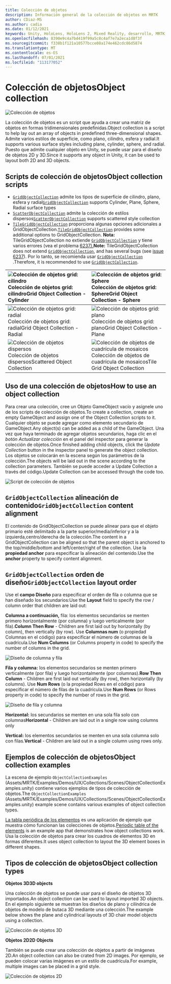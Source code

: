 ```yaml
---
title: Colección de objetos
description: Información general de la colección de objetos en MRTK
author: CDiaz-MS
ms.author: cadia
ms.date: 01/12/2021
keywords: Unity, HoloLens, HoloLens 2, Mixed Reality, desarrollo, MRTK, colección de objetos,
ms.openlocfilehash: 8390e9c4a7bd419f99a5c8c4af7e7a2eca1d8f3f
ms.sourcegitcommit: f338b1f121a10577bcce08a174e462cdc86d5874
ms.translationtype: MT
ms.contentlocale: es-ES
ms.lasthandoff: 07/01/2021
ms.locfileid: "113177052"
---
```

# <a name="object-collection"></a><span data-ttu-id="98120-104">Colección de objetos</span><span class="sxs-lookup"><span data-stu-id="98120-104">Object collection</span></span>

![Colección de objetos](../images/object-collection/MRTK_ObjectCollection_Main.jpg)

<span data-ttu-id="98120-106">La colección de objetos es un script que ayuda a crear una matriz de objetos en formas tridimensionales predefinidas.</span><span class="sxs-lookup"><span data-stu-id="98120-106">Object collection is a script to help lay out an array of objects in predefined three-dimensional shapes.</span></span> <span data-ttu-id="98120-107">Admite varios estilos de superficie, como plano, cilindro, esfera y radial.</span><span class="sxs-lookup"><span data-stu-id="98120-107">It supports various surface styles including plane, cylinder, sphere, and radial.</span></span> <span data-ttu-id="98120-108">Puesto que admite cualquier objeto en Unity, se puede usar para el diseño de objetos 2D y 3D.</span><span class="sxs-lookup"><span data-stu-id="98120-108">Since it supports any object in Unity, it can be used to layout both 2D and 3D objects.</span></span>

## <a name="object-collection-scripts"></a><span data-ttu-id="98120-109">Scripts de colección de objetos</span><span class="sxs-lookup"><span data-stu-id="98120-109">Object collection scripts</span></span>

- <span data-ttu-id="98120-110">[`GridObjectCollection`](xref:Microsoft.MixedReality.Toolkit.Utilities.GridObjectCollection) admite los tipos de superficie de cilindro, plano, esfera y radial</span><span class="sxs-lookup"><span data-stu-id="98120-110">[`GridObjectCollection`](xref:Microsoft.MixedReality.Toolkit.Utilities.GridObjectCollection) supports Cylinder, Plane, Sphere, Radial surface types</span></span>
- <span data-ttu-id="98120-111">[`ScatterObjectCollection`](xref:Microsoft.MixedReality.Toolkit.Utilities.ScatterObjectCollection) admite la colección de estilos dispersos</span><span class="sxs-lookup"><span data-stu-id="98120-111">[`ScatterObjectCollection`](xref:Microsoft.MixedReality.Toolkit.Utilities.ScatterObjectCollection) supports scattered style collection</span></span>  
- <span data-ttu-id="98120-112">[`TileGridObjectCollection`](xref:Microsoft.MixedReality.Toolkit.Utilities.TileGridObjectCollection) proporciona algunas opciones adicionales a GridObjectCollection.</span><span class="sxs-lookup"><span data-stu-id="98120-112">[`TileGridObjectCollection`](xref:Microsoft.MixedReality.Toolkit.Utilities.TileGridObjectCollection) provides some additional options to GridObjectCollection.</span></span> <span data-ttu-id="98120-113">**Nota:** TileGridObjectCollection no extiende [`GridObjectCollection`](xref:Microsoft.MixedReality.Toolkit.Utilities.GridObjectCollection) y tiene varios errores (vea el problema [6237).](https://github.com/microsoft/MixedRealityToolkit-Unity/issues/6237)</span><span class="sxs-lookup"><span data-stu-id="98120-113">**Note:** TileGridObjectCollection does not extend [`GridObjectCollection`](xref:Microsoft.MixedReality.Toolkit.Utilities.GridObjectCollection), and has several bugs (see [issue 6237](https://github.com/microsoft/MixedRealityToolkit-Unity/issues/6237)).</span></span> <span data-ttu-id="98120-114">Por lo tanto, se recomienda usar [`GridObjectCollection`](xref:Microsoft.MixedReality.Toolkit.Utilities.GridObjectCollection) .</span><span class="sxs-lookup"><span data-stu-id="98120-114">Therefore, it is recommended to use [`GridObjectCollection`](xref:Microsoft.MixedReality.Toolkit.Utilities.GridObjectCollection).</span></span>

|![Colección de objetos grid: cilindro](../images/object-collection/MRTK_ObjectCollectionCylinder.png) <span data-ttu-id="98120-116">Colección de objetos grid: cilindro</span><span class="sxs-lookup"><span data-stu-id="98120-116">Grid Object Collection - Cylinder</span></span> | ![Colección de objetos grid: Sphere](../images/object-collection/MRTK_ObjectCollectionSphere.png) <span data-ttu-id="98120-118">Colección de objetos grid: Sphere</span><span class="sxs-lookup"><span data-stu-id="98120-118">Grid Object Collection - Sphere</span></span> |
|:--- | :--- |
|![Colección de objetos grid: radial](../images/object-collection/MRTK_ObjectCollectionRadial.png) <span data-ttu-id="98120-120">Colección de objetos grid: radial</span><span class="sxs-lookup"><span data-stu-id="98120-120">Grid Object Collection - Radial</span></span> | ![Colección de objetos grid: plano](../images/object-collection/MRTK_ObjectCollectionPlane.png) <span data-ttu-id="98120-122">Colección de objetos grid: plano</span><span class="sxs-lookup"><span data-stu-id="98120-122">Grid Object Collection - Plane</span></span> |
|![Colección de objetos dispersos](../images/object-collection/MRTK_ObjectCollectionScattered.png) <span data-ttu-id="98120-124">Colección de objetos dispersos</span><span class="sxs-lookup"><span data-stu-id="98120-124">Scattered Object Collection</span></span> | ![Colección de objetos de cuadrícula de mosaicos](../images/object-collection/MRTK_ObjectCollectionTileGrid.png) <span data-ttu-id="98120-126">Colección de objetos de cuadrícula de mosaicos</span><span class="sxs-lookup"><span data-stu-id="98120-126">Tile Grid Object Collection</span></span> |

## <a name="how-to-use-an-object-collection"></a><span data-ttu-id="98120-127">Uso de una colección de objetos</span><span class="sxs-lookup"><span data-stu-id="98120-127">How to use an object collection</span></span>

<span data-ttu-id="98120-128">Para crear una colección, cree un Objeto GameObject vacío y asígnele uno de los scripts de colección de objetos.</span><span class="sxs-lookup"><span data-stu-id="98120-128">To create a collection, create an empty GameObject and assign one of the Object Collection scripts to it.</span></span> <span data-ttu-id="98120-129">Cualquier objeto se puede agregar como elemento secundario de GameObject.</span><span class="sxs-lookup"><span data-stu-id="98120-129">Any object(s) can be added as a child of the GameObject.</span></span> <span data-ttu-id="98120-130">Una vez que haya terminado de agregar objetos secundarios, haga clic en el *botón Actualizar colección* en el panel del inspector para generar la colección de objetos.</span><span class="sxs-lookup"><span data-stu-id="98120-130">Once finished adding child objects, click the *Update Collection* button in the inspector panel to generate the object collection.</span></span> <span data-ttu-id="98120-131">Los objetos se colocarán en la escena según los parámetros de la colección.</span><span class="sxs-lookup"><span data-stu-id="98120-131">The objects will be laid out in the scene according to the collection parameters.</span></span> <span data-ttu-id="98120-132">También se puede acceder a Update Collection a través del código.</span><span class="sxs-lookup"><span data-stu-id="98120-132">Update Collection can be accessed through the code too.</span></span>

![Script de colección de objetos](../images/object-collection/MRTK_ObjectCollectionScript.png)

## <a name="gridobjectcollection-content-alignment"></a><span data-ttu-id="98120-134">`GridObjectCollection` alineación de contenido</span><span class="sxs-lookup"><span data-stu-id="98120-134">`GridObjectCollection` content alignment</span></span>

<span data-ttu-id="98120-135">El contenido de GridObjectCollection se puede alinear para que el objeto primario esté delimitado a la parte superior/media/inferior y a la izquierda,centro/derecha de la colección.</span><span class="sxs-lookup"><span data-stu-id="98120-135">The content in a GridObjectCollection can be aligned so that the parent object is anchored to the top/middle/bottom and left/center/right of the collection.</span></span> <span data-ttu-id="98120-136">Use la **propiedad anchor** para especificar la alineación del contenido.</span><span class="sxs-lookup"><span data-stu-id="98120-136">Use the **anchor** property to specify content alignment.</span></span>

## <a name="gridobjectcollection-layout-order"></a><span data-ttu-id="98120-137">`GridObjectCollection` orden de diseño</span><span class="sxs-lookup"><span data-stu-id="98120-137">`GridObjectCollection` layout order</span></span>

<span data-ttu-id="98120-138">Use el **campo Diseño** para especificar el orden de fila o columna que se han diseñado los secundarios:</span><span class="sxs-lookup"><span data-stu-id="98120-138">Use the **Layout** field to specify the row / column order that children are laid out:</span></span>

<span data-ttu-id="98120-139">**Columna a continuación,** fila: los elementos secundarios se menten primero horizontalmente (por columna) y luego verticalmente (por fila).</span><span class="sxs-lookup"><span data-stu-id="98120-139">**Column Then Row** - Children are first laid out by horizontally (by column), then vertically (by row).</span></span> <span data-ttu-id="98120-140">Use **Columnas num** (o propiedad Columnas en el código) para especificar el número de columnas de la cuadrícula.</span><span class="sxs-lookup"><span data-stu-id="98120-140">Use **Num Columns** (or Columns property in code) to specify the number of columns in the grid.</span></span>

![Diseño de columna y fila](../images/object-collection/MRTK_ColumnThenRow.png)

<span data-ttu-id="98120-142">**Fila y columna:** los elementos secundarios se menten primero verticalmente (por fila) y luego horizontalmente (por columnas).</span><span class="sxs-lookup"><span data-stu-id="98120-142">**Row Then Column** - Children are first laid out vertically (by row), then horizontally (by columns).</span></span> <span data-ttu-id="98120-143">Use **Num Rows** (o la propiedad Rows en el código) para especificar el número de filas de la cuadrícula.</span><span class="sxs-lookup"><span data-stu-id="98120-143">Use **Num Rows** (or Rows property in code) to specify the number of rows in the grid.</span></span>

![Diseño de fila y columna](../images/object-collection/MRTK_RowThenColumn.png)

<span data-ttu-id="98120-145">**Horizontal:** los secundarios se menten en una sola fila solo con columnas</span><span class="sxs-lookup"><span data-stu-id="98120-145">**Horizontal** - Children are laid out in a single row using columns only</span></span>

<span data-ttu-id="98120-146">**Vertical:** los elementos secundarios se menten en una sola columna solo con filas.</span><span class="sxs-lookup"><span data-stu-id="98120-146">**Vertical** - Children are laid out in a single column using rows only.</span></span>

## <a name="object-collection-examples"></a><span data-ttu-id="98120-147">Ejemplos de colección de objetos</span><span class="sxs-lookup"><span data-stu-id="98120-147">Object collection examples</span></span>

<span data-ttu-id="98120-148">La escena de ejemplo `ObjectCollectionExamples` (Assets/MRTK/Examples/Demos/UX/Collections/Scenes/ObjectCollectionExamples.unity) contiene varios ejemplos de tipos de colección de objetos.</span><span class="sxs-lookup"><span data-stu-id="98120-148">The `ObjectCollectionExamples` (Assets/MRTK/Examples/Demos/UX/Collections/Scenes/ObjectCollectionExamples.unity) example scene contains various examples of object collection types.</span></span>

<span data-ttu-id="98120-149">[La tabla periódica de los elementos](https://github.com/Microsoft/MRDesignLabs_Unity_PeriodicTable) es una aplicación de ejemplo que muestra cómo funcionan las colecciones de objetos.</span><span class="sxs-lookup"><span data-stu-id="98120-149">[Periodic table of the elements](https://github.com/Microsoft/MRDesignLabs_Unity_PeriodicTable) is an example app that demonstrates how object collections work.</span></span> <span data-ttu-id="98120-150">Usa la colección de objetos para crear los cuadros de elementos 3D en formas diferentes.</span><span class="sxs-lookup"><span data-stu-id="98120-150">It uses object collection to layout the 3D element boxes in different shapes.</span></span>

## <a name="object-collection-types"></a><span data-ttu-id="98120-151">Tipos de colección de objetos</span><span class="sxs-lookup"><span data-stu-id="98120-151">Object collection types</span></span>

<span data-ttu-id="98120-152">**Objetos 3D**</span><span class="sxs-lookup"><span data-stu-id="98120-152">**3D objects**</span></span>

<span data-ttu-id="98120-153">Una colección de objetos se puede usar para el diseño de objetos 3D importados.</span><span class="sxs-lookup"><span data-stu-id="98120-153">An object collection can be used to layout imported 3D objects.</span></span> <span data-ttu-id="98120-154">En el ejemplo siguiente se muestran los diseños de plano y cilíndrica de objetos de modelo de butaca 3D mediante una colección.</span><span class="sxs-lookup"><span data-stu-id="98120-154">The example below shows the plane and cylindrical layouts of 3D chair model objects using a collection.</span></span>

![Colección de objetos 3D](../images/object-collection/MRTK_ObjectCollection_3DObjects.jpg)

<span data-ttu-id="98120-156">**Objetos 2D**</span><span class="sxs-lookup"><span data-stu-id="98120-156">**2D Objects**</span></span>

<span data-ttu-id="98120-157">También se puede crear una colección de objetos a partir de imágenes 2D.</span><span class="sxs-lookup"><span data-stu-id="98120-157">An object collection can also be crated from 2D images.</span></span> <span data-ttu-id="98120-158">Por ejemplo, se pueden colocar varias imágenes en un estilo de cuadrícula.</span><span class="sxs-lookup"><span data-stu-id="98120-158">For example, multiple images can be placed in a grid style.</span></span>

![Colección de objetos 2D](../images/object-collection/MRTK_ObjectCollection_Layout_2DImages.jpg)
